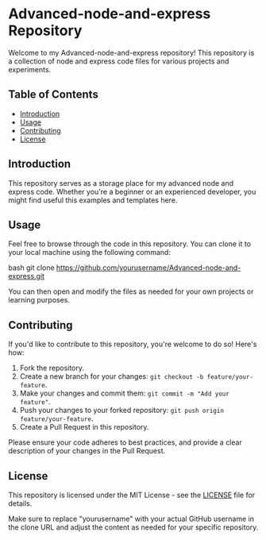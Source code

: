 # Advanced-node-and-express Repository

Welcome to my Advanced-node-and-express repository! This repository is a collection of node and express code files for various projects and experiments.

## Table of Contents

- [Introduction](#introduction)
- [Usage](#usage)
- [Contributing](#contributing)
- [License](#license)

## Introduction

This repository serves as a storage place for my advanced node and express code. Whether you're a beginner or an experienced developer, you might find useful this examples and templates here.

## Usage

Feel free to browse through the code in this repository. You can clone it to your local machine using the following command:

bash
git clone https://github.com/yourusername/Advanced-node-and-express.git


You can then open and modify the  files as needed for your own projects or learning purposes.

## Contributing

If you'd like to contribute to this repository, you're welcome to do so! Here's how:
1. Fork the repository.
2. Create a new branch for your changes: `git checkout -b feature/your-feature`.
3. Make your changes and commit them: `git commit -m "Add your feature"`.
4. Push your changes to your forked repository: `git push origin feature/your-feature`.
5. Create a Pull Request in this repository.

Please ensure your code adheres to best practices, and provide a clear description of your changes in the Pull Request.

## License

This repository is licensed under the MIT License - see the [LICENSE](LICENSE) file for details.


Make sure to replace "yourusername" with your actual GitHub username in the clone URL and adjust the content as needed for your specific repository.

